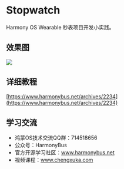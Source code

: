 # Stopwatch
Harmony OS Wearable 秒表项目开发小实践。

## 效果图
![](https://file.liyuechun.com/miaobiaoxiaoguotu.gif)


## 详细教程
[https://www.harmonybus.net/archives/2234](https://www.harmonybus.net/archives/2234)

## 学习交流

- 鸿蒙OS技术交流QQ群：714518656
- 公众号：HarmonyBus
- 官方开源学习社区：www.harmonybus.net
- 视频课程：www.chengxuka.com
